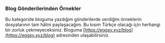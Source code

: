 ### Blog Gönderilerinden Örnekler

Bu kategoride bloguma yazdığım gönderilerde verdiğim örneklerin dosyalarının tam hâlini paylaşacağım. Bu kısım Türkçe olacağı için herhangi bir zorluk çekmeyeceksiniz. Bloguma [https://eggsy.xyz/blog](https://eggsy.xyz/blog) adresinden ulaşabilirsiniz.